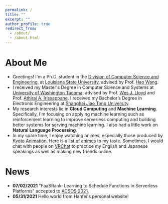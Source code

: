 ```yaml
---
permalink: /
title: ""
excerpt: ""
author_profile: true
redirect_from: 
  - /about/
  - /about.html
---
```


# About Me

* Greetings! I'm a Ph.D. student in the [Division of Computer Science and Engineering](https://www.lsu.edu/eng/cse/), at [Louisiana State University](https://www.lsu.edu/), advised by Prof. [Hao Wang](https://www.haow.ca/).
* I received my Master's Degree in Computer Science and Systems at [University of Washington Tacoma](https://www.tacoma.uw.edu/), advised by Prof. [Wes J. Lloyd](http://faculty.washington.edu/wlloyd/index.html) and Prof. [Athirai A. Irissappane](https://sites.google.com/view/athirai/home?authuser=0). I received my Bachelor’s Degree in Electronic Engineering at [Shanghai Jiao Tong University](http://en.sjtu.edu.cn/).
* My research interests lie in **Cloud Computing** and **Machine Learning**. Specifically, I'm focusing on applying machine learning such as reinforcement learning to improve serverless computing and building better systems for serving machine learning. I also had a little work on **Natural Language Processing**.
* In my spare time, I enjoy watching animes, especially those produced by [Kyoto Animation](https://www.kyotoanimation.co.jp/en/). Here is a [list of animes](https://hanfeiyu.github.io/anime) to my taste. Sometimes, I would chat with people on [VRChat](https://hello.vrchat.com/) to practice my English and Japanese speakings as well as making new friends online.

# News

* **07/02/2021** "FaaSRank: Learning to Schedule Functions in Serverless Platforms" accepted to [ACSOS 2021](https://conf.researchr.org/home/acsos-2021).
* **05/31/2021** Hello world from Hanfei's personal website!
